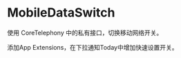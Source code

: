 MobileDataSwitch
================

使用 CoreTelephony 中的私有接口，切换移动网络开关。

添加App Extensions，在下拉通知Today中增加快速设置开关。
